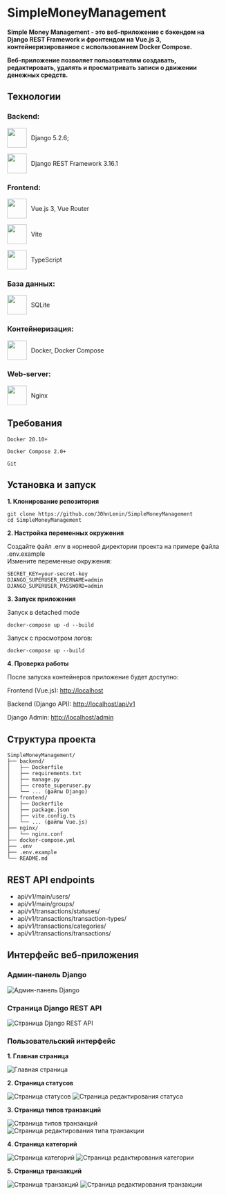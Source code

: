 # SimpleMoneyManagement

**Simple Money Management - это веб-приложение с бэкендом на Django REST Framework и фронтендом на Vue.js 3, контейнеризированное с использованием Docker Compose.**

**Веб-приложение позволяет пользователям
создавать, редактировать, удалять и просматривать записи о движении денежных
средств.**
## Технологии

### Backend: 
    
<div style="display: flex; align-items: center; justify-content: left; gap: 10px;">
    <img src="https://raw.githubusercontent.com/marwin1991/profile-technology-icons/refs/heads/main/icons/django.png" height="45"/>
    <span>Django 5.2.6;</span>
</div>
<p></p>
<div style="display: flex; align-items: center; justify-content: left; gap: 10px;">
    <img src="https://raw.githubusercontent.com/marwin1991/profile-technology-icons/refs/heads/main/icons/rest.png" height="45"/>
    <span>Django REST Framework 3.16.1</span>
</div>

### Frontend:

<div style="display: flex; align-items: center; justify-content: left; gap: 10px;">
    <img src="https://raw.githubusercontent.com/marwin1991/profile-technology-icons/refs/heads/main/icons/vue_js.png" height="45"/>
    <span>Vue.js 3, Vue Router</span>
</div>
<p></p>
<div style="display: flex; align-items: center; justify-content: left; gap: 10px;">
    <img src="https://raw.githubusercontent.com/marwin1991/profile-technology-icons/refs/heads/main/icons/vite.png" height="45"/>
    <span>Vite</span>
</div>
<p></p>
<div style="display: flex; align-items: center; justify-content: left; gap: 10px;">
    <img src="https://raw.githubusercontent.com/marwin1991/profile-technology-icons/refs/heads/main/icons/typescript.png" height="45"/>
    <span>TypeScript</span>
</div>

### База данных:

<div style="display: flex; align-items: center; justify-content: left; gap: 10px;">
    <img src="https://raw.githubusercontent.com/marwin1991/profile-technology-icons/refs/heads/main/icons/sqlite.png" height="45"/>
    <span>SQLite</span>
</div>

### Контейнеризация: 

<div style="display: flex; align-items: center; justify-content: left; gap: 10px;">
    <img src="https://raw.githubusercontent.com/marwin1991/profile-technology-icons/refs/heads/main/icons/docker.png" height="45"/>
    <span>Docker, Docker Compose</span>
</div>

### Web-server: 

<div style="display: flex; align-items: center; justify-content: left; gap: 10px;">
    <img src="https://raw.githubusercontent.com/marwin1991/profile-technology-icons/refs/heads/main/icons/nginx.png" height="45"/>
    <span>Nginx</span>
</div>

## Требования

    Docker 20.10+

    Docker Compose 2.0+

    Git

## Установка и запуск
**1. Клонирование репозитория**

```
git clone https://github.com/J0hnLenin/SimpleMoneyManagement
cd SimpleMoneyManagement
```
**2. Настройка переменных окружения**

Создайте файл .env в корневой директории проекта на примере файла
.env.example  
Измените переменные окружения:
```
SECRET_KEY=your-secret-key
DJANGO_SUPERUSER_USERNAME=admin
DJANGO_SUPERUSER_PASSWORD=admin
```

**3. Запуск приложения**

Запуск в detached mode
```
docker-compose up -d --build
```
Запуск с просмотром логов:
```
docker-compose up --build
```

**4. Проверка работы**

После запуска контейнеров приложение будет доступно:

Frontend (Vue.js): [http://localhost](http://localhost)

Backend (Django API): [http://localhost/api/v1](http://localhost/api/v1)

Django Admin: [http://localhost/admin](http://localhost/admin)

## Структура проекта
```
SimpleMoneyManagement/
├── backend/
│   ├── Dockerfile
│   ├── requirements.txt
│   ├── manage.py
│   ├── create_superuser.py
│   └── ... (файлы Django)
├── frontend/
│   ├── Dockerfile
│   ├── package.json
│   ├── vite.config.ts
│   └── ... (файлы Vue.js)
├── nginx/
│   └── nginx.conf
├── docker-compose.yml
├── .env
├── .env.example
└── README.md
```

## REST API endpoints

- api/v1/main/users/
- api/v1/main/groups/
- api/v1/transactions/statuses/
- api/v1/transactions/transaction-types/
- api/v1/transactions/categories/
- api/v1/transactions/transactions/

## Интерфейс веб-приложения

### Админ-панель Django

![Админ-панель Django](docs/admin_page.png)

### Страница Django REST API

![Страница Django REST API](docs/rest_api_page.png)

### Пользовательский интерфейс

**1. Главная страница**

![Главная страница](docs/main_page.png)

**2. Страница статусов**

![Страница статусов](docs/status_page.png)
![Страница редактирования статуса](docs/status_edit_page.png)

**3. Страница типов транзакций**

![Страница типов транзакций](docs/type_page.png)
![Страница редактирования типа транзакции](docs/type_edit_page.png)

**4. Страница категорий**

![Страница категорий](docs/category_page.png)
![Страница редактирования категории](docs/category_edit_page.png)

**5. Страница транзакций**

![Страница транзакций](docs/transaction_page.png)
![Страница редактирования транзакции](docs/transaction_edit_page.png)